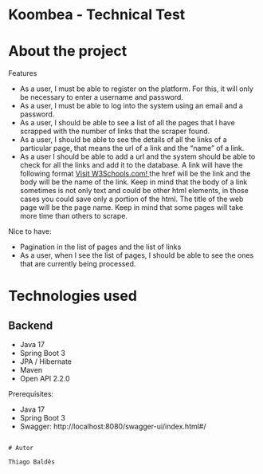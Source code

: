 # Koombea - Technical Test


  # About the project


Features
- As a user, I must be able to register on the platform. For this, it will only be
necessary to enter a username and password.
- As a user, I must be able to log into the system using an email and a password.
- As a user, I should be able to see a list of all the pages that I have scrapped with
the number of links that the scraper found.
- As a user, I should be able to see the details of all the links of a particular page,
that means the url of a link and the “name” of a link.
- As a user I should be able to add a url and the system should be able to check
for all the links and add it to the database. A link will have the following format
<a href="https://www.w3schools.com"> Visit W3Schools.com! </a> the href will
be the link and the body will be the name of the link. Keep in mind that the
body of a link sometimes is not only text and could be other html elements, in
those cases you could save only a portion of the html. The title of the web page
will be the page name. Keep in mind that some pages will take more time than
others to scrape.

Nice to have:
- Pagination in the list of pages and the list of links
- As a user, when I see the list of pages, I should be able to see the ones that are
currently being processed.


# Technologies used
## Backend
- Java 17
- Spring Boot 3
- JPA / Hibernate
- Maven
- Open API 2.2.0


Prerequisites: 
- Java 17
- Spring Boot 3
- Swagger: http://localhost:8080/swagger-ui/index.html#/


```

# Autor

Thiago Baldês

